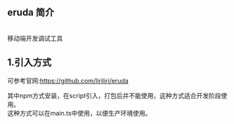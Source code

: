 ## eruda 简介 
<br>
移动端开发调试工具
<br>

## **1.引入方式**

可参考官网:<https://github.com/liriliri/eruda>

其中npm方式安装，在script引入，打包后并不能使用，这种方式适合开发阶段使用。<br>这种方式可以在main.ts中使用，以便生产环境使用。
